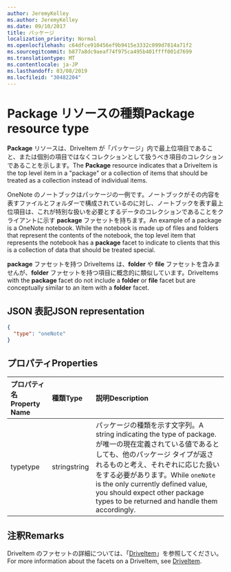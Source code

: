 ```yaml
---
author: JeremyKelley
ms.author: JeremyKelley
ms.date: 09/10/2017
title: パッケージ
localization_priority: Normal
ms.openlocfilehash: c64dfce910456ef9b9415e3332c099d7814a71f2
ms.sourcegitcommit: b877a8dc9aeaf74f975ca495b401ffff001d7699
ms.translationtype: MT
ms.contentlocale: ja-JP
ms.lasthandoff: 03/08/2019
ms.locfileid: "30482204"
---
```

# <a name="package-resource-type"></a><span data-ttu-id="a37ad-102">Package リソースの種類</span><span class="sxs-lookup"><span data-stu-id="a37ad-102">Package resource type</span></span>

<span data-ttu-id="a37ad-103">**Package** リソースは、DriveItem が「パッケージ」内で最上位項目であること、または個別の項目ではなくコレクションとして扱うべき項目のコレクションであることを示します。</span><span class="sxs-lookup"><span data-stu-id="a37ad-103">The **Package** resource indicates that a DriveItem is the top level item in a "package" or a collection of items that should be treated as a collection instead of individual items.</span></span>

<span data-ttu-id="a37ad-p101">OneNote のノートブックはパッケージの一例です。ノートブックがその内容を表すファイルとフォルダーで構成されているのに対し、ノートブックを表す最上位項目は、これが特別な扱いを必要とするデータのコレクションであることをクライアントに示す **package** ファセットを持ちます。</span><span class="sxs-lookup"><span data-stu-id="a37ad-p101">An example of a package is a OneNote notebook. While the notebook is made up of files and folders that represent the contents of the notebook, the top level item that represents the notebook has a **package** facet to indicate to clients that this is a collection of data that should be treated special.</span></span>

<span data-ttu-id="a37ad-106">**package** ファセットを持つ DriveItems は、**folder** や **file** ファセットを含みませんが、**folder** ファセットを持つ項目に概念的に類似しています。</span><span class="sxs-lookup"><span data-stu-id="a37ad-106">DriveItems with the **package** facet do not include a **folder** or **file** facet but are conceptually similar to an item with a **folder** facet.</span></span>

## <a name="json-representation"></a><span data-ttu-id="a37ad-107">JSON 表記</span><span class="sxs-lookup"><span data-stu-id="a37ad-107">JSON representation</span></span>

<!-- { "blockType": "resource", "@odata.type": "microsoft.graph.package" } -->
```json
{
  "type": "oneNote"
}
```

## <a name="properties"></a><span data-ttu-id="a37ad-108">プロパティ</span><span class="sxs-lookup"><span data-stu-id="a37ad-108">Properties</span></span>

| <span data-ttu-id="a37ad-109">プロパティ名</span><span class="sxs-lookup"><span data-stu-id="a37ad-109">Property Name</span></span> | <span data-ttu-id="a37ad-110">種類</span><span class="sxs-lookup"><span data-stu-id="a37ad-110">Type</span></span>   | <span data-ttu-id="a37ad-111">説明</span><span class="sxs-lookup"><span data-stu-id="a37ad-111">Description</span></span>                                                                                                                                                                      |
|:--------------|:-------|:---------------------------------------------------------------------------------------------------------------------------------------------------------------------------------|
| <span data-ttu-id="a37ad-112">type</span><span class="sxs-lookup"><span data-stu-id="a37ad-112">type</span></span>          | <span data-ttu-id="a37ad-113">string</span><span class="sxs-lookup"><span data-stu-id="a37ad-113">string</span></span> | <span data-ttu-id="a37ad-114">パッケージの種類を示す文字列。</span><span class="sxs-lookup"><span data-stu-id="a37ad-114">A string indicating the type of package.</span></span> <span data-ttu-id="a37ad-115">が唯一の現在定義されている値であるとしても、他のパッケージ タイプが返されるものと考え、それぞれに応じた扱いをする必要があります。</span><span class="sxs-lookup"><span data-stu-id="a37ad-115">While `oneNote` is the only currently defined value, you should expect other package types to be returned and handle them accordingly.</span></span> |

## <a name="remarks"></a><span data-ttu-id="a37ad-116">注釈</span><span class="sxs-lookup"><span data-stu-id="a37ad-116">Remarks</span></span> 

<span data-ttu-id="a37ad-117">DriveItem のファセットの詳細については、「[DriveItem](driveitem.md)」を参照してください。</span><span class="sxs-lookup"><span data-stu-id="a37ad-117">For more information about the facets on a DriveItem, see [DriveItem](driveitem.md).</span></span>


<!-- {
  "type": "#page.annotation",
  "description": "The Package facet indicates that an item is the root of a special collection of items that should be treated as a single unit.",
  "keywords": "package, facet, onenote",
  "section": "documentation",
  "tocPath": "Facets/Package"
} -->
